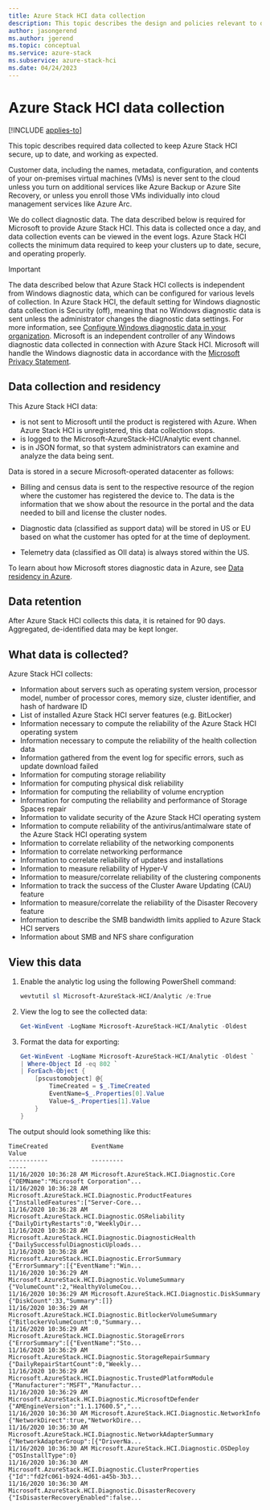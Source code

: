 ```yaml
---
title: Azure Stack HCI data collection
description: This topic describes the design and policies relevant to diagnostic data collected by Azure Stack HCI.
author: jasongerend
ms.author: jgerend
ms.topic: conceptual
ms.service: azure-stack
ms.subservice: azure-stack-hci
ms.date: 04/24/2023
---
```


# Azure Stack HCI data collection

[!INCLUDE [applies-to](../../includes/hci-applies-to-22h2-21h2.md)]

This topic describes required data collected to keep Azure Stack HCI secure, up to date, and working as expected.

Customer data, including the names, metadata, configuration, and contents of your on-premises virtual machines (VMs) is never sent to the cloud unless you turn on additional services like Azure Backup or Azure Site Recovery, or unless you enroll those VMs individually into cloud management services like Azure Arc.

We do collect diagnostic data. The data described below is required for Microsoft to provide Azure Stack HCI. This data is collected once a day, and data collection events can be viewed in the event logs. Azure Stack HCI collects the minimum data required to keep your clusters up to date, secure, and operating properly.

   > [!IMPORTANT]
   > The data described below that Azure Stack HCI collects is independent from Windows diagnostic data, which can be configured for various levels of collection. In Azure Stack HCI, the default setting for Windows diagnostic data collection is Security (off), meaning that no Windows diagnostic data is sent unless the administrator changes the diagnostic data settings. For more information, see [Configure Windows diagnostic data in your organization](/windows/privacy/configure-windows-diagnostic-data-in-your-organization). Microsoft is an independent controller of any Windows diagnostic data collected in connection with Azure Stack HCI. Microsoft will handle the Windows diagnostic data in accordance with the [Microsoft Privacy Statement](https://privacy.microsoft.com/privacystatement).

## Data collection and residency

This Azure Stack HCI data:

- is not sent to Microsoft until the product is registered with Azure. When Azure Stack HCI is unregistered, this data collection stops.
- is logged to the Microsoft-AzureStack-HCI/Analytic event channel.
- is in JSON format, so that system administrators can examine and analyze the data being sent.

Data is stored in a secure Microsoft-operated datacenter as follows:

- Billing and census data is sent to the respective resource of the region where the customer has registered the device to. The data is the information that we show about the resource in the portal and the data needed to bill and license the cluster nodes.

- Diagnostic data (classified as support data) will be stored in US or EU based on what the customer has opted for at the time of deployment.

- Telemetry data (classified as OII data) is always stored within the US.

To learn about how Microsoft stores diagnostic data in Azure, see [Data residency in Azure](https://azure.microsoft.com/global-infrastructure/data-residency/).

## Data retention

After Azure Stack HCI collects this data, it is retained for 90 days. Aggregated, de-identified data may be kept longer.

## What data is collected?

Azure Stack HCI collects:

- Information about servers such as operating system version, processor model, number of processor cores, memory size, cluster identifier, and hash of hardware ID
- List of installed Azure Stack HCI server features (e.g. BitLocker)
- Information necessary to compute the reliability of the Azure Stack HCI operating system
- Information necessary to compute the reliability of the health collection data
- Information gathered from the event log for specific errors, such as update download failed
- Information for computing storage reliability
- Information for computing physical disk reliability
- Information for computing the reliability of volume encryption
- Information for computing the reliability and performance of Storage Spaces repair
- Information to validate security of the Azure Stack HCI operating system
- Information to compute reliability of the antivirus/antimalware state of the Azure Stack HCI operating system
- Information to correlate reliability of the networking components
- Information to correlate networking performance
- Information to correlate reliability of updates and installations
- Information to measure reliability of Hyper-V
- Information to measure/correlate reliability of the clustering components
- Information to track the success of the Cluster Aware Updating (CAU) feature
- Information to measure/correlate the reliability of the Disaster Recovery feature
- Information to describe the SMB bandwidth limits applied to Azure Stack HCI servers
- Information about SMB and NFS share configuration

## View this data

1. Enable the analytic log using the following PowerShell command:

   ```PowerShell
   wevtutil sl Microsoft-AzureStack-HCI/Analytic /e:True
   ```

2. View the log to see the collected data:

   ```PowerShell
   Get-WinEvent -LogName Microsoft-AzureStack-HCI/Analytic -Oldest
   ```

3. Format the data for exporting:

   ```PowerShell
   Get-WinEvent -LogName Microsoft-AzureStack-HCI/Analytic -Oldest `
   | Where-Object Id -eq 802 `
   | ForEach-Object { 
       [pscustomobject] @{
           TimeCreated = $_.TimeCreated 
           EventName=$_.Properties[0].Value 
           Value=$_.Properties[1].Value 
       } 
   }
   ```
 
The output should look something like this:

```shell
TimeCreated            EventName                                                  Value
-----------            ---------                                                  -----
11/16/2020 10:36:28 AM Microsoft.AzureStack.HCI.Diagnostic.Core                   {"OEMName":"Microsoft Corporation"...
11/16/2020 10:36:28 AM Microsoft.AzureStack.HCI.Diagnostic.ProductFeatures        {"InstalledFeatures":["Server-Core...
11/16/2020 10:36:28 AM Microsoft.AzureStack.HCI.Diagnostic.OSReliability          {"DailyDirtyRestarts":0,"WeeklyDir...
11/16/2020 10:36:28 AM Microsoft.AzureStack.HCI.Diagnostic.DiagnosticHealth       {"DailySuccessfulDiagnosticUploads...
11/16/2020 10:36:28 AM Microsoft.AzureStack.HCI.Diagnostic.ErrorSummary           {"ErrorSummary":[{"EventName":"Win...
11/16/2020 10:36:29 AM Microsoft.AzureStack.HCI.Diagnostic.VolumeSummary          {"VolumeCount":2,"HealthyVolumeCou...
11/16/2020 10:36:29 AM Microsoft.AzureStack.HCI.Diagnostic.DiskSummary            {"DiskCount":33,"Summary":[]}
11/16/2020 10:36:29 AM Microsoft.AzureStack.HCI.Diagnostic.BitlockerVolumeSummary {"BitlockerVolumeCount":0,"Summary...
11/16/2020 10:36:29 AM Microsoft.AzureStack.HCI.Diagnostic.StorageErrors          {"ErrorSummary":[{"EventName":"Sto...
11/16/2020 10:36:29 AM Microsoft.AzureStack.HCI.Diagnostic.StorageRepairSummary   {"DailyRepairStartCount":0,"Weekly...
11/16/2020 10:36:29 AM Microsoft.AzureStack.HCI.Diagnostic.TrustedPlatformModule  {"Manufacturer":"MSFT","Manufactur...
11/16/2020 10:36:29 AM Microsoft.AzureStack.HCI.Diagnostic.MicrosoftDefender      {"AMEngineVersion":"1.1.17600.5","...
11/16/2020 10:36:30 AM Microsoft.AzureStack.HCI.Diagnostic.NetworkInfo            {"NetworkDirect":true,"NetworkDire...
11/16/2020 10:36:30 AM Microsoft.AzureStack.HCI.Diagnostic.NetworkAdapterSummary  {"NetworkAdapterGroup":[{"DriverNa...
11/16/2020 10:36:30 AM Microsoft.AzureStack.HCI.Diagnostic.OSDeploy               {"OSInstallType":0}
11/16/2020 10:36:30 AM Microsoft.AzureStack.HCI.Diagnostic.ClusterProperties      {"Id":"fd2fc061-b924-4d61-a45b-3b3...
11/16/2020 10:36:30 AM Microsoft.AzureStack.HCI.Diagnostic.DisasterRecovery       {"IsDisasterRecoveryEnabled":false...
```
